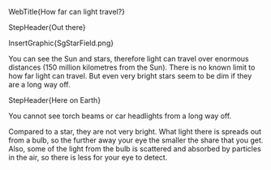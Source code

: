 WebTitle{How far can light travel?}

StepHeader{Out there}

InsertGraphic{SgStarField.png}

You can see the Sun and stars, therefore light can travel over enormous distances (150 million kilometres from the Sun). There is no known limit to how far light can travel. But even very bright stars seem to be dim if they are a long way off.

StepHeader{Here on Earth}

You cannot see torch beams or car headlights from a long way off.

Compared to a star, they are not very bright. What light there is spreads out from a bulb, so the further away your eye the smaller the share that you get. Also, some of the light from the bulb is scattered and absorbed by particles in the air, so there is less for your eye to detect.

